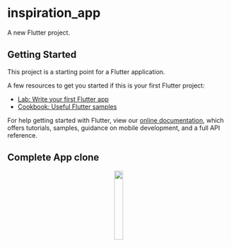 # inspiration_app

A new Flutter project.

## Getting Started

This project is a starting point for a Flutter application.

A few resources to get you started if this is your first Flutter project:

- [Lab: Write your first Flutter app](https://flutter.dev/docs/get-started/codelab)
- [Cookbook: Useful Flutter samples](https://flutter.dev/docs/cookbook)

For help getting started with Flutter, view our
[online documentation](https://flutter.dev/docs), which offers tutorials,
samples, guidance on mobile development, and a full API reference.

## Complete App clone
<p align="center">
  <img width="20%" height="20%" src="https://raw.githubusercontent.com/vinhhoangdo/passion-app-flutter/master/image/output.png">
</p>
